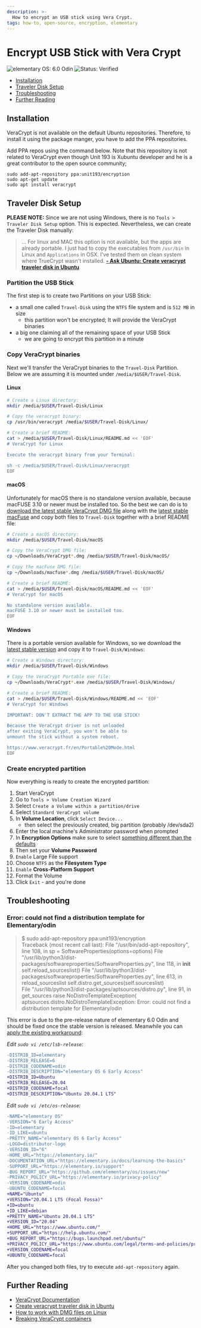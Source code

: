 ```yaml
---
description: >-
  How to encrypt an USB stick using Vera Crypt.
tags: how-to, open-source, encryption, elementary
---
```


# Encrypt USB Stick with Vera Crypt

![elementary OS: 6.0 Odin](https://img.shields.io/badge/elementary%C2%A0OS-6.0%20Odin-007aff)
![Status: Verified](https://img.shields.io/badge/status-verified-58c633)

* [Installation](encrypt-usb-stick-with-vera-crypt.md#installation)
* [Traveler Disk Setup](encrypt-usb-stick-with-vera-crypt.md#traveler-disk-setup)
* [Troubleshooting](encrypt-usb-stick-with-vera-crypt.md#troubleshooting)
* [Further Reading](encrypt-usb-stick-with-vera-crypt.md#further-reading)

## Installation

VeraCrypt is not available on the default Ubuntu repositories. Therefore, to install it using the package manger, you have to add the PPA repositories.

Add PPA repos using the command below. Note that this repository is not related to VeraCrypt even though Unit 193 is Xubuntu developer and he is a great contributor to the open source community;

```text
sudo add-apt-repository ppa:unit193/encryption
sudo apt-get update
sudo apt install veracrypt
```

## Traveler Disk Setup

**PLEASE NOTE:** Since we are not using Windows, there is no `Tools > Traveler Disk Setup` option. This is expected. Nevertheless, we can create the Traveler Disk manually:

> ... For linux and MAC this option is not available, but the apps are already portable. I just had to copy the executables from `/usr/bin` in Linux and `Applications` in OSX. I've tested them on clean system where TrueCrypt wasn't installed. [**- Ask Ubuntu: Create veracrypt traveler disk in Ubuntu**](https://askubuntu.com/questions/847127/create-veracrypt-traveler-disk-in-ubuntu)

### Partition the USB Stick

The first step is to create two Partitions on your USB Stick:

* a small one called `Travel-Disk` using the `NTFS` file system and is `512 MB` in size
  * this partition won't be encrypted; It will provide the VeraCrypt binaries
* a big one claiming all of the remaining space of your USB Stick
  * we are going to encrypt this partition in a minute

### Copy VeraCrypt binaries

Next we'll transfer the VeraCrypt binaries to the `Travel-Disk` Partition. Below we are assuming it is mounted under `/media/$USER/Travel-Disk`.

#### Linux

```bash
# Create a Linux directory:
mkdir /media/$USER/Travel-Disk/Linux

# Copy the veracrypt binary:
cp /usr/bin/veracrypt /media/$USER/Travel-Disk/Linux/

# Create a brief README:
cat > /media/$USER/Travel-Disk/Linux/README.md << 'EOF'
# VeraCrypt for Linux

Execute the veracrypt binary from your Terminal:

sh -c /media/$USER/Travel-Disk/Linux/veracrypt
EOF
```

#### macOS

Unfortunately for macOS there is no standalone version available, because macFUSE 3.10 or newer must be installed too. So the best we can do is to [download the latest stable VeraCrypt DMG file](https://www.veracrypt.fr/en/Downloads.html) along with the [latest stable macFuse](https://github.com/osxfuse/osxfuse/releases) and copy both files to `Travel-Disk` together with a brief README file:

```bash
# Create a macOS directory:
mkdir /media/$USER/Travel-Disk/macOS

# Copy the VeraCrypt DMG file:
cp ~/Downloads/VeraCrypt*.dmg /media/$USER/Travel-Disk/macOS/

# Copy the macFuse DMG file:
cp ~/Downloads/macfuse*.dmg /media/$USER/Travel-Disk/macOS/

# Create a brief README:
cat > /media/$USER/Travel-Disk/macOS/README.md << 'EOF'
# VeraCrypt for macOS

No standalone version available.
macFUSE 3.10 or newer must be installed too.
EOF
```

#### Windows

There is a portable version available for Windows, so we download the [latest stable version](https://www.veracrypt.fr/en/Downloads.html) and copy it to `Travel-Disk/Windows`:

```bash
# Create a Windows directory:
mkdir /media/$USER/Travel-Disk/Windows

# Copy the VeraCrypt Portable exe file:
cp ~/Downloads/VeraCrypt*.exe /media/$USER/Travel-Disk/Windows/

# Create a brief README:
cat > /media/$USER/Travel-Disk/Windows/README.md << 'EOF'
# VeraCrypt for Windows

IMPORTANT: DON'T EXTRACT THE APP TO THE USB STICK!

Because the VeraCrypt driver is not unloaded
after exiting VeraCrypt, you won't be able to
unmount the stick without a system reboot.

https://www.veracrypt.fr/en/Portable%20Mode.html
EOF
```

### Create encrypted partition

Now everything is ready to create the encrypted partition:

1. Start VeraCrypt
2. Go to `Tools > Volume Creation Wizard`
3. Select `Create a Volume within a partition/drive`
4. Select `Standard VeraCrypt volume`
5. In **Volume Location**, click `Select Device...`
   * then select the previously created, big partition \(probably /dev/sda2\)
6. Enter the local machine's Administrator password when prompted
7. In **Encryption Options** make sure to select [something different than the defaults](https://blog.elcomsoft.com/2020/03/breaking-veracrypt-containers/)
8. Then set your **Volume Password**
9. `Enable` Large File support
10. Choose `NTFS` as the **Filesystem Type**
11. `Enable` **Cross-Platform Support**
12. Format the Volume
13. Click `Exit` - and you're done

## Troubleshooting

### Error: could not find a distribution template for Elementary/odin

> $ sudo add-apt-repository ppa:unit193/encryption  
> Traceback \(most recent call last\): File "/usr/bin/add-apt-repository", line 108, in sp = SoftwareProperties\(options=options\) File "/usr/lib/python3/dist-packages/softwareproperties/SoftwareProperties.py", line 118, in **init** self.reload\_sourceslist\(\) File "/usr/lib/python3/dist-packages/softwareproperties/SoftwareProperties.py", line 613, in reload\_sourceslist self.distro.get\_sources\(self.sourceslist\)  
> File "/usr/lib/python3/dist-packages/aptsources/distro.py", line 91, in get\_sources raise NoDistroTemplateException\( aptsources.distro.NoDistroTemplateException: Error: could not find a distribution template for Elementary/odin

This error is due to the pre-release nature of elementary 6.0 Odin and should be fixed once the stable version is released. Meanwhile you can [apply the existing workaround](https://github.com/elementary/os-patches/issues/136#issuecomment-698652540):

_Edit `sudo vi /etc/lsb-release`:_

```diff
-DISTRIB_ID=elementary
-DISTRIB_RELEASE=6
-DISTRIB_CODENAME=odin
-DISTRIB_DESCRIPTION="elementary OS 6 Early Access"
+DISTRIB_ID=Ubuntu
+DISTRIB_RELEASE=20.04
+DISTRIB_CODENAME=focal
+DISTRIB_DESCRIPTION="Ubuntu 20.04.1 LTS"
```

_Edit `sudo vi /etc/os-release`:_

```diff
-NAME="elementary OS"
-VERSION="6 Early Access"
-ID=elementary
-ID_LIKE=ubuntu
-PRETTY_NAME="elementary OS 6 Early Access"
-LOGO=distributor-logo
-VERSION_ID="6"
-HOME_URL="https://elementary.io/"
-DOCUMENTATION_URL="https://elementary.io/docs/learning-the-basics"
-SUPPORT_URL="https://elementary.io/support"
-BUG_REPORT_URL="https://github.com/elementary/os/issues/new"
-PRIVACY_POLICY_URL="https://elementary.io/privacy-policy"
-VERSION_CODENAME=odin
-UBUNTU_CODENAME=focal
+NAME="Ubuntu"
+VERSION="20.04.1 LTS (Focal Fossa)"
+ID=ubuntu
+ID_LIKE=debian
+PRETTY_NAME="Ubuntu 20.04.1 LTS"
+VERSION_ID="20.04"
+HOME_URL="https://www.ubuntu.com/"
+SUPPORT_URL="https://help.ubuntu.com/"
+BUG_REPORT_URL="https://bugs.launchpad.net/ubuntu/"
+PRIVACY_POLICY_URL="https://www.ubuntu.com/legal/terms-and-policies/privacy-policy"
+VERSION_CODENAME=focal
+UBUNTU_CODENAME=focal
```

After you changed both files, try to execute `add-apt-repository` again.

## Further Reading

* [VeraCrypt Documentation](https://www.veracrypt.fr/en/Documentation.html)
* [Create veracrypt traveler disk in Ubuntu](https://askubuntu.com/questions/847127/create-veracrypt-traveler-disk-in-ubuntu)
* [How to work with DMG files on Linux](https://eastmanreference.com/how-to-work-with-dmg-files-on-linux)
* [Breaking VeraCrypt containers](https://blog.elcomsoft.com/2020/03/breaking-veracrypt-containers/)

